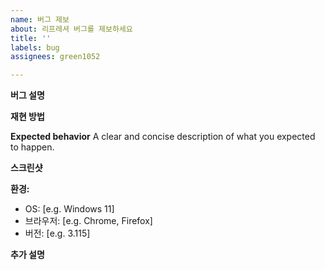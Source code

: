 ```yaml
---
name: 버그 제보
about: 리프레셔 버그를 제보하세요
title: ''
labels: bug
assignees: green1052

---
```


**버그 설명**

**재현 방법**

**Expected behavior**
A clear and concise description of what you expected to happen.

**스크린샷**

**환경:**
 - OS: [e.g. Windows 11]
 - 브라우저: [e.g. Chrome, Firefox]
 - 버전: [e.g. 3.115]

**추가 설명**
